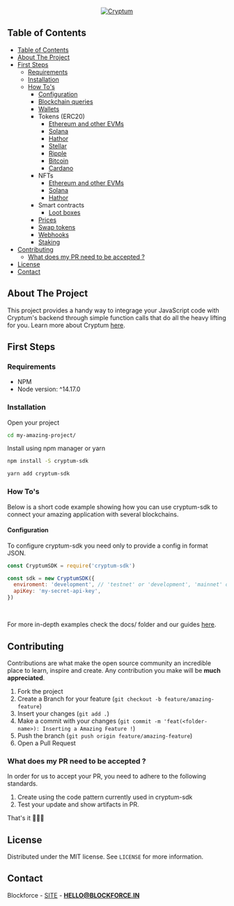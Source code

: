 <br />
<p align="center">
  <a href="https://cryptum.io" target="_blank"><img alt="Cryptum" src="./docs/images/cryptum.jpeg"></a>
</p>

<!-- TABLE OF CONTENTS -->

## Table of Contents

- [Table of Contents](#table-of-contents)
- [About The Project](#about-the-project)
- [First Steps](#first-steps)
  - [Requirements](#requirements)
  - [Installation](#installation)
  - [How To's](#how-tos)
    - [Configuration](#configuration)
    - [Blockchain queries](docs/queries.md)
    - [Wallets](docs/wallets.md)
    - Tokens (ERC20)
      - [Ethereum and other EVMs](docs/tokens/EVMs.md)
      - [Solana](docs/tokens/solana.md)
      - [Hathor](docs/tokens/hathor.md)
      - [Stellar](docs/tokens/stellar.md)
      - [Ripple](docs/tokens/ripple.md)
      - [Bitcoin](docs/tokens/bitcoin.md)
      - [Cardano](docs/tokens/cardano.md)
    - NFTs
      - [Ethereum and other EVMs](docs/nfts/EVMs.md)
      - [Solana](docs/nfts/solana.md)
      - [Hathor](docs/nfts/hathor.md)
    - Smart contracts
      - [Loot boxes](docs/lootbox.md)
    - [Prices](docs/prices.md)
    - [Swap tokens](docs/swap.md)
    - [Webhooks](docs/webhooks.md)
    - [Staking](docs/staking/index.md)
- [Contributing](#contributing)
  - [What does my PR need to be accepted ?](#what-does-my-pr-need-to-be-accepted-)
- [License](#license)
- [Contact](#contact)

## About The Project

This project provides a handy way to integrage your JavaScript code with Cryptum's backend through simple function calls that do all the heavy lifting for you. Learn more about Cryptum <a href="https://cryptum.io" target="_blank">here</a>.

## First Steps

### Requirements

- NPM
- Node version: ^14.17.0

### Installation

Open your project

```bash
cd my-amazing-project/
```

Install using npm manager or yarn

```bash
npm install -S cryptum-sdk

yarn add cryptum-sdk
```

### How To's

Below is a short code example showing how you can use cryptum-sdk to connect your amazing application with several blockchains.

#### Configuration

To configure cryptum-sdk you need only to provide a config in format JSON.

```js
const CryptumSDK = require('cryptum-sdk')

const sdk = new CryptumSDK({
  enviroment: 'development', // 'testnet' or 'development', 'mainnet' or 'production'
  apiKey: 'my-secret-api-key',
})
```

<br>

For more in-depth examples check the docs/ folder and our guides <a href="https://docs.cryptum.io" target="_blank">here</a>.

## Contributing

Contributions are what make the open source community an incredible place to learn, inspire and create. Any contribution you make will be **much appreciated**.

1. Fork the project
2. Create a Branch for your feature (`git checkout -b feature/amazing-feature`)
3. Insert your changes (`git add .`)
4. Make a commit with your changes (`git commit -m 'feat(<folder-name>): Inserting a Amazing Feature !`)
5. Push the branch (`git push origin feature/amazing-feature`)
6. Open a Pull Request

### What does my PR need to be accepted ?

In order for us to accept your PR, you need to adhere to the following standards.

1. Create using the code pattern currently used in cryptum-sdk
2. Test your update and show artifacts in PR.

That's it 🤷🏻‍♂️

## License

Distributed under the MIT license. See `LICENSE` for more information.

## Contact

Blockforce - [SITE](https://blockforce.in/) - **HELLO@BLOCKFORCE.IN**
